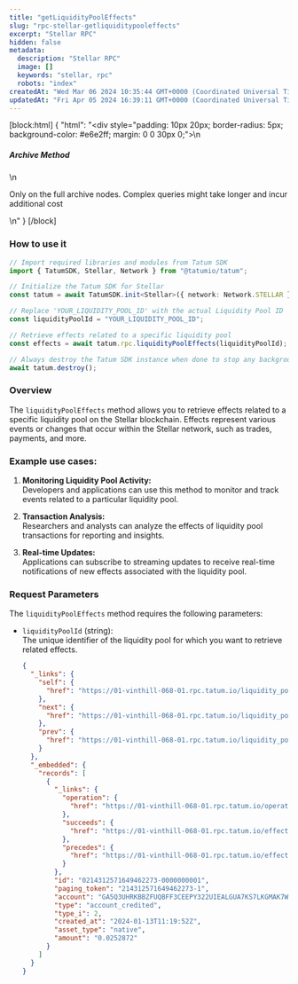 ```yaml
---
title: "getLiquidityPoolEffects"
slug: "rpc-stellar-getliquiditypooleffects"
excerpt: "Stellar RPC"
hidden: false
metadata: 
  description: "Stellar RPC"
  image: []
  keywords: "stellar, rpc"
  robots: "index"
createdAt: "Wed Mar 06 2024 10:35:44 GMT+0000 (Coordinated Universal Time)"
updatedAt: "Fri Apr 05 2024 16:39:11 GMT+0000 (Coordinated Universal Time)"
---
```

[block:html]
{
  "html": "<div style=\"padding: 10px 20px; border-radius: 5px; background-color: #e6e2ff; margin: 0 0 30px 0;\">\n  <h5>Archive Method</h5>\n  <p>Only on the full archive nodes. Complex queries might take longer and incur additional cost</p>\n</div>"
}
[/block]


### How to use it

```typescript
// Import required libraries and modules from Tatum SDK
import { TatumSDK, Stellar, Network } from "@tatumio/tatum";

// Initialize the Tatum SDK for Stellar
const tatum = await TatumSDK.init<Stellar>({ network: Network.STELLAR });

// Replace 'YOUR_LIQUIDITY_POOL_ID' with the actual Liquidity Pool ID
const liquidityPoolId = "YOUR_LIQUIDITY_POOL_ID";

// Retrieve effects related to a specific liquidity pool
const effects = await tatum.rpc.liquidityPoolEffects(liquidityPoolId);

// Always destroy the Tatum SDK instance when done to stop any background processes
await tatum.destroy();
```

### Overview

The `liquidityPoolEffects` method allows you to retrieve effects related to a specific liquidity pool on the Stellar blockchain. Effects represent various events or changes that occur within the Stellar network, such as trades, payments, and more.

### Example use cases:

1. **Monitoring Liquidity Pool Activity:**  
   Developers and applications can use this method to monitor and track events related to a particular liquidity pool.

2. **Transaction Analysis:**  
   Researchers and analysts can analyze the effects of liquidity pool transactions for reporting and insights.

3. **Real-time Updates:**  
   Applications can subscribe to streaming updates to receive real-time notifications of new effects associated with the liquidity pool.

### Request Parameters

The `liquidityPoolEffects` method requires the following parameters:

- `liquidityPoolId` (string):  
  The unique identifier of the liquidity pool for which you want to retrieve related effects.

  ```json
  {
    "_links": {
      "self": {
        "href": "https://01-vinthill-068-01.rpc.tatum.io/liquidity_pools/0000a8198b5e25994c1ca5b0556faeb27325ac746296944144e0a7406d501e8a/effects?cursor=&limit=10&order=asc"
      },
      "next": {
        "href": "https://01-vinthill-068-01.rpc.tatum.io/liquidity_pools/0000a8198b5e25994c1ca5b0556faeb27325ac746296944144e0a7406d501e8a/effects?cursor=214312580239376385-2&limit=10&order=asc"
      },
      "prev": {
        "href": "https://01-vinthill-068-01.rpc.tatum.io/liquidity_pools/0000a8198b5e25994c1ca5b0556faeb27325ac746296944144e0a7406d501e8a/effects?cursor=214312571649462273-1&limit=10&order=desc"
      }
    },
    "_embedded": {
      "records": [
        {
          "_links": {
            "operation": {
              "href": "https://01-vinthill-068-01.rpc.tatum.io/operations/214312571649462273"
            },
            "succeeds": {
              "href": "https://01-vinthill-068-01.rpc.tatum.io/effects?order=desc&cursor=214312571649462273-1"
            },
            "precedes": {
              "href": "https://01-vinthill-068-01.rpc.tatum.io/effects?order=asc&cursor=214312571649462273-1"
            }
          },
          "id": "0214312571649462273-0000000001",
          "paging_token": "214312571649462273-1",
          "account": "GA5Q3UHRKBBZFUQBFF3CEEPY322UIEALGUA7KS7LKGMAK7WJ4NF3W742",
          "type": "account_credited",
          "type_i": 2,
          "created_at": "2024-01-13T11:19:52Z",
          "asset_type": "native",
          "amount": "0.0252872"
        }
      ]
    }
  }
  ```
